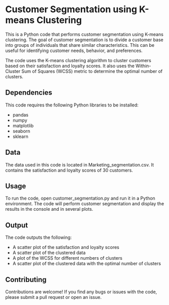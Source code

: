 # Customer Segmentation using K-means Clustering
This is a Python code that performs customer segmentation using K-means clustering. The goal of customer segmentation is to divide a customer base into groups of individuals that share similar characteristics. This can be useful for identifying customer needs, behavior, and preferences.

The code uses the K-means clustering algorithm to cluster customers based on their satisfaction and loyalty scores. It also uses the Within-Cluster Sum of Squares (WCSS) metric to determine the optimal number of clusters.

## Dependencies
This code requires the following Python libraries to be installed:

* pandas
* numpy
* matplotlib
* seaborn
* sklearn

## Data
The data used in this code is located in Marketing_segmentation.csv. It contains the satisfaction and loyalty scores of 30 customers.

## Usage
To run the code, open customer_segmentation.py and run it in a Python environment. The code will perform customer segmentation and display the results in the console and in several plots.

## Output
The code outputs the following:

* A scatter plot of the satisfaction and loyalty scores
* A scatter plot of the clustered data
* A plot of the WCSS for different numbers of clusters
* A scatter plot of the clustered data with the optimal number of clusters

## Contributing
Contributions are welcome! If you find any bugs or issues with the code, please submit a pull request or open an issue.
